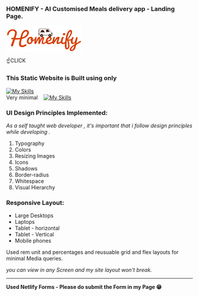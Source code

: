 ### HOMENIFY - AI Customised Meals delivery app - Landing Page.

<a target="_blank" alt='homenify-site-link-logo' href="https://dilliwebdevproject01.netlify.app"><img src="/img/Homenify_transparent.png" align="center" height="70"></a>

☝CLICK

### This Static Website is Built using only

[![My Skills](https://skillicons.dev/icons?i=html,css)](https://skillicons.dev) <br>
Very minimal&nbsp;&nbsp;&nbsp;&nbsp;[![My Skills](https://skillicons.dev/icons?i=js)](https://skillicons.dev) <br>

### UI Design Principles Implemented:

_As a self taught web developer , it's important that i follow design principles while developing ._

1. Typography
2. Colors
3. Resizing Images
4. Icons
5. Shadows
6. Border-radius
7. Whitespace
8. Visual Hierarchy

### Responsive Layout:

- Large Desktops
- Laptops
- Tablet - horizontal
- Tablet - Vertical
- Mobile phones

Used rem unit and percentages and reusuable grid and flex layouts for minimal Media queries.

_you can view in any Screen and my site layout won't break._

---

**Used Netlify Forms - Please do submit the Form in my Page 😁**
